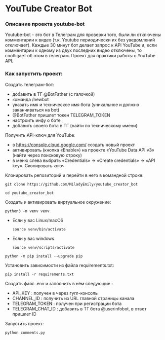 # YouTube Creator Bot

### Описание проекта youtube-bot
Youtube-bot - это бот в Телеграм для проверки того, были ли отключены комментарии к видео (т.к. Youtube периодически их без уведомлений отключает). Каждые 30 минут бот делает запрос к API YouTube и, если комментарии к одному из двух последних видео отключены, то сообщает об этом в телеграм.
Проект для практики работы с YouTube API.

### Как запустить проект:

Создать телеграм-бот:

* добавить в ТГ @BotFather (с галочкой)
* команда /newbot
* указать имя и техническое имя бота (уникальное и должно заканчиваться на bot)
* @BotFather пришлет токен TELEGRAM_TOKEN
* настроить инфу о боте
* добавить своего бота в ТГ (найти по техническому имени)

Получить API-ключ для YouTube:

* в https://console.cloud.google.com/ создать новый проект
* активировать (кнопка «Enable») на проекте «YouTube Data API v3» (найти через поисковую строку)
* в меню слева выбрать «Credentials» -> «Create credentials» -> «API key». Скопировать ключ

Клонировать репозиторий и перейти в него в командной строке:

```
git clone https://github.com/MiladyEmily/youtube_creator_bot
```

```
cd youtube_creator_bot
```

Cоздать и активировать виртуальное окружение:

```
python3 -m venv venv
```

* Если у вас Linux/macOS

    ```
    source venv/bin/activate
    ```

* Если у вас windows

    ```
    source venv/scripts/activate
    ```

```
python -m pip install --upgrade pip
```

Установить зависимости из файла requirements.txt:

```
pip install -r requirements.txt
```

Создать файл .env и заполнить в нём следующие :

* API_KEY    :    получен в через гугл-консоль
* CHANNEL_ID     :     получить из URL главной страницы канала
* TELEGRAM_TOKEN     :    получен при регистрации бота
* TELEGRAM_CHAT_ID   :    добавить в ТГ бота @userinfobot, в ответ пришлет ID

Запустить проект:

```
python comments.py
```
